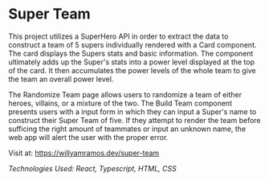# Super Team

This project utilizes a SuperHero API in order to extract the data to construct a team of 5 supers individually rendered with a Card component. The card displays the Supers stats and basic information. The component ultimately adds up the Super's stats into a power level displayed at the top of the card. It then accumulates the power levels of the whole team to give the team an overall power level. 

The Randomize Team page allows users to randomize a team of either heroes, villains, or a mixture of the two. The Build Team component presents users with a input form in which they can input a Super's name to construct their Super Team of five. If they attempt to render the team before sufficing the right amount of teammates or input an unknown name, the web app will alert the user with the proper error. 

Visit at: https://willyamramos.dev/super-team

_Technologies Used: React, Typescript, HTML, CSS_
